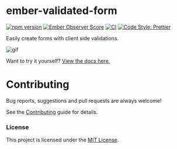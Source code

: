 # ember-validated-form

[![npm version](https://badge.fury.io/js/ember-validated-form.svg)](https://badge.fury.io/js/ember-validated-form)
[![Ember Observer Score](https://emberobserver.com/badges/ember-validated-form.svg)](https://emberobserver.com/addons/ember-validated-form)
[![CI](https://github.com/adfinis/ember-validated-form/actions/workflows/ci.yml/badge.svg)](https://github.com/adfinis/ember-validated-form/actions/workflows/ci.yml)
[![Code Style: Prettier](https://img.shields.io/badge/code_style-prettier-ff69b4.svg)](https://github.com/prettier/prettier)

Easily create forms with client side validations.

![gif](https://raw.githubusercontent.com/adfinis/ember-validated-form/main/demo.gif)

Want to try it yourself? [View the docs here.](https://adfinis.github.io/ember-validated-form)

# Contributing

Bug reports, suggestions and pull requests are always welcome!

See the [Contributing](CONTRIBUTING.md) guide for details.

### License

This project is licensed under the [MIT License](LICENSE.md).
